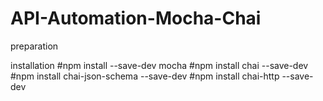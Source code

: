 # API-Automation-Mocha-Chai

preparation

installation 
#npm install --save-dev mocha
#npm install chai --save-dev 
#npm install chai-json-schema --save-dev 
#npm install chai-http --save-dev 
